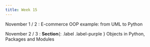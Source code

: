 ```yaml
---
title: Week 15
---
```


November 1 / 2
: E-commerce OOP example: from UML  to Python

November 2 / 3
: **Section**{: .label .label-purple } Objects in Python, Packages and Modules
